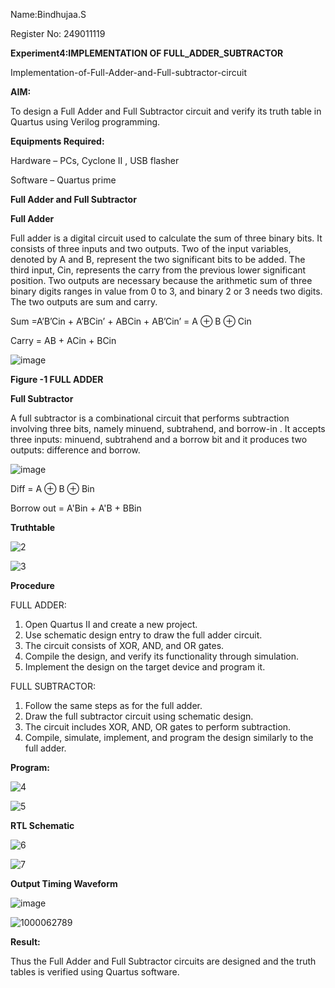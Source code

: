 Name:Bindhujaa.S

Register No: 249011119


**Experiment4:IMPLEMENTATION OF  FULL_ADDER_SUBTRACTOR**

Implementation-of-Full-Adder-and-Full-subtractor-circuit

**AIM:**

To design a Full Adder and Full Subtractor circuit and verify its truth table in Quartus using Verilog programming.

**Equipments Required:**

Hardware – PCs, Cyclone II , USB flasher

Software – Quartus prime

**Full Adder and Full Subtractor**

**Full Adder**

Full adder is a digital circuit used to calculate the sum of three binary bits. It consists of three inputs and two outputs. Two of the input variables, denoted by A and B, represent the two significant bits to be added. The third input, Cin, represents the carry from the previous lower significant position. Two outputs are necessary because the arithmetic sum of three binary digits ranges in value from 0 to 3, and binary 2 or 3 needs two digits. The two outputs are sum and carry.

Sum =A’B’Cin + A’BCin’ + ABCin + AB’Cin’ = A ⊕ B ⊕ Cin 

Carry = AB + ACin + BCin

![image](https://github.com/naavaneetha/FULL_ADDER_SUBTRACTOR/assets/154305477/0f30ba51-5ffb-4198-845f-18e054f675e7)

**Figure -1 FULL ADDER**

**Full Subtractor**

A full subtractor is a combinational circuit that performs subtraction involving three bits, namely minuend, subtrahend, and borrow-in . It accepts three inputs: minuend, subtrahend and a borrow bit and it produces two outputs: difference and borrow.

![image](https://github.com/naavaneetha/FULL_ADDER_SUBTRACTOR/assets/154305477/02b24f51-ab51-4304-9ad6-7b81ffc1ead5)

Diff = A ⊕ B ⊕ Bin 

Borrow out = A'Bin + A'B + BBin

**Truthtable**

![2](https://github.com/user-attachments/assets/8b4df042-7374-4cb1-9cea-e61d7512fdf9)

![3](https://github.com/user-attachments/assets/ead961b8-a35b-474f-9698-f00edb6c203e)



**Procedure**

FULL ADDER:
1. Open Quartus II and create a new project.
2. Use schematic design entry to draw the full adder circuit.
3. The circuit consists of XOR, AND, and OR gates.
4. Compile the design, and verify its functionality through simulation.
5. Implement the design on the target device and program it.

FULL SUBTRACTOR:
1. Follow the same steps as for the full adder.
2. Draw the full subtractor circuit using schematic design.
3. The circuit includes XOR, AND, OR gates to perform subtraction.
4. Compile, simulate, implement, and program the design similarly to the full adder.



**Program:**

![4](https://github.com/user-attachments/assets/698b2a69-7866-4c01-8859-29f1287e22c6)

![5](https://github.com/user-attachments/assets/a56449a0-373d-42cd-8ba8-7ba93334d2a4)




**RTL Schematic**

![6](https://github.com/user-attachments/assets/1aea4f65-9b54-4bf3-99d9-440869770156)

![7](https://github.com/user-attachments/assets/fb63e995-6c14-4869-bdd4-cd8e0fea7754)






**Output Timing Waveform**

![image](https://github.com/user-attachments/assets/d194e35a-2f04-4c72-97f0-fd07fb81ffd9)

![1000062789](https://github.com/user-attachments/assets/23e490f6-323a-4f4a-8c1e-3bff0b0aae05)



**Result:**

Thus the Full Adder and Full Subtractor circuits are designed and the truth tables is verified using Quartus software.



